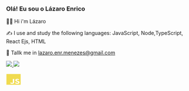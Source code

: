 ### Olá! Eu sou o Lázaro Enrico


  🙋‍♂️ Hi i'm Lázaro 
  
  ✍ I use and study the following languages: JavaScript, Node,TypeScript, React Ejs, HTML
  
  💼 Tallk me in  lazaro.enr.menezes@gmail.com

 <div>
  <a href="https://github.com/Lazaroenrico">
  <img height="180em" src="https://github-readme-stats.vercel.app/api?username=Lazaroenrico&show_icons=true&theme=dark&include_all_commits=true&count_private=true"/>
  <img height="180em" src="https://github-readme-stats.vercel.app/api/top-langs/?username=Lazaroenrico&layout=compact&langs_count=7&theme=dark"/>
</div>

<div style="display: inline_block"><br>
  <img align="center" alt="Lazaro-Js" height="30" width="40" src="https://raw.githubusercontent.com/devicons/devicon/master/icons/javascript/javascript-plain.svg">
</div>
  
  <div
  [Snake animation](https://github.com/Lazaroenrico)
  </div>
